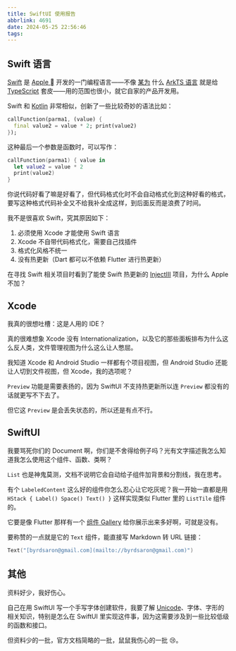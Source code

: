 ```yaml
---
title: SwiftUI 使用报告
abbrlink: 4691
date: 2024-05-25 22:56:46
tags:
---
```


## Swift 语言

[Swift](https://developer.apple.com/swift/) 是 [Apple ](https://www.apple.com/) 开发的一门编程语言——不像 [某为](https://www.huawei.com/) 什么 [ArkTS 语言](https://developer.huawei.com/consumer/cn/arkts/) 就是给 [TypeScript](https://www.typescriptlang.org/) 套皮——用的范围也很小，就它自家的产品开发用。

Swift 和 [Kotlin](https://kotlinlang.org/) 非常相似，创新了一些比较奇妙的语法比如：

```dart
callFunction(parma1, (value) {
  final value2 = value * 2; print(value2)
});
```

这种最后一个参数是函数时，可以写作：

```swift
callFunction(parma1) { value in
  let value2 = value * 2
  print(value2)
}
```

你说代码好看了嘛是好看了，但代码格式化时不会自动格式化到这种好看的格式，要写这种格式代码补全又不给我补全成这样，到后面反而是浪费了时间。

我不是很喜欢 Swift，究其原因如下：

1. 必须使用 Xcode 才能使用 Swift 语言
2. Xcode 不自带代码格式化，需要自己找插件
3. 格式化风格不统一
4. 没有热更新（Dart 都可以不依赖 Flutter 进行热更新）

在寻找 Swift 相关项目时看到了能使 Swift 热更新的 [InjectIII](https://github.com/johnno1962/InjectionIII) 项目，为什么 Apple 不加？

## Xcode

我真的很想吐槽：这是人用的 IDE？

真的很难想象 Xcode 没有 Internationalization，以及它的那些面板排布为什么这么反人类，文件管理视图为什么这么让人憋屈。

我知道 Xcode 和 Android Studio 一样都有个项目视图，但 Android Studio 还能让人切到文件视图，但 Xcode，我的选项呢？

`Preview` 功能是需要表扬的，因为 SwiftUI 不支持热更新所以连 `Preview` 都没有的话就更写不下去了。

但它这 `Preview` 是会丢失状态的，所以还是有点不行。

## SwiftUI

我要骂死你们的 Document 啊，你们是不舍得给例子吗？光有文字描述我怎么知道我怎么使用这个组件、函数、类啊？

`List` 也是神鬼莫测，文档不说明它会自动给子组件加背景和分割线，我在思考。

有个 `LabeledContent` 这么好的组件你怎么忍心让它吃灰呢？我一开始一直都是用 `HStack { Label() Space() Text() }` 这样实现类似 Flutter 里的 `ListTile` 组件的。

它要是像 Flutter 那样有一个 [组件 Gallery](https://flutter.github.io/samples/web/material_3_demo/#/) 给你展示出来多好啊，可就是没有。

要称赞的一点就是它的 `Text` 组件，能直接写 Markdown 转 URL 链接：

```swift
Text("[byrdsaron@gmail.com](mailto://byrdsaron@gmail.com)")
```

## 其他

资料好少，我好伤心。

自己在用 SwiftUI 写一个手写字体创建软件，我要了解 [Unicode](https://home.unicode.org/)、字体、字形的相关知识，特别是怎么在 SwiftUI 里实现这件事，因为这需要涉及到一些比较低级的函数和接口。

但资料少的一批，官方文档简略的一批，鼠鼠我伤心的一批 😢。
